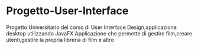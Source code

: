 # Progetto-User-Interface
Progetto Universitario del corso di User Interface Design,applicazione desktop utilizzando JavaFX
Applicazione che permette di gestire film,creare utenti,gestire la propria libreria di film e altro
